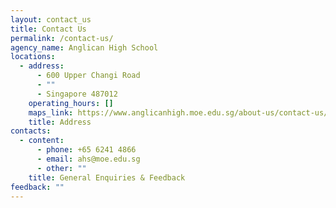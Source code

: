 ```yaml
---
layout: contact_us
title: Contact Us
permalink: /contact-us/
agency_name: Anglican High School
locations:
  - address:
      - 600 Upper Changi Road
      - ""
      - Singapore 487012
    operating_hours: []
    maps_link: https://www.anglicanhigh.moe.edu.sg/about-us/contact-us/
    title: Address
contacts:
  - content:
      - phone: +65 6241 4866
      - email: ahs@moe.edu.sg
      - other: ""
    title: General Enquiries & Feedback
feedback: ""
---
```

